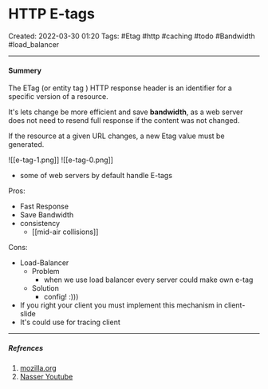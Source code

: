# HTTP E-tags
Created: 2022-03-30 01:20
Tags: #Etag #http #caching #todo #Bandwidth #load_balancer
____


#### Summery
The ETag (or entity tag ) HTTP response header is an identifier for a specific version of a resource.

It's lets change be more efficient and save __bandwidth__, as a web server does not need to resend full response if the content was not changed.

If the resource at a given URL changes, a new Etag value must be generated.

![[e-tag-1.png]]
![[e-tag-0.png]]



* some of web servers by default handle E-tags

Pros:
- Fast Response
- Save Bandwidth
-  consistency
	-  [[mid-air collisions]]

Cons:
* Load-Balancer
	* Problem 
		* when we use load balancer every server could make own e-tag
	* Solution
		* config! :)))
* If you right your client you must implement this mechanism in client-slide
* It's could use for tracing client 
	
_____
##### Refrences
1. [mozilla.org](https://developer.mozilla.org/en-US/docs/Web/HTTP/Headers/ETag#avoiding_mid-air_collisions)
2. [Nasser Youtube](https://www.youtube.com/watch?v=TgZnpp5wJWU)

